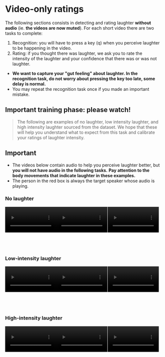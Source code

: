 # Video-only ratings

The following sections consists in detecting and rating laughter **without audio** (ie. **the videos are now muted**). For each short video there are two tasks to complete:

1. Recognition: you will have to press a key (q) when you perceive laughter to be happening in the video.
2. Rating: if you thought there was laughter, we ask you to rate the intensity of the laughter and your confidence that there was or was not laughter.

<div class="md-block info">
<ul>
<li><strong>We want to capture your "gut feeling" about laughter. In the recognition task, do not worry about pressing the key too late, some delay is normal.</strong></li>
<li>You may repeat the recognition task once if you made an important mistake.</li>
</ul>
</div>

<!-- ### 1. Recognition

1. Play the video by pressing the spacebar. Make sure to bring the window into focus if it doesn't work.
2. Press "q" when you perceive laughter to be ocurring. Keep "q" pressed until the laughter stops, and press it again if it resumes. In other words, the key should be down when laughter is ocurring and up when laughter is not ocurring. Submit the results and move on if you are satisfied. You can also choose to re-annotate the segment.

### 2. Rating
1. Provide your rating of laughter intensity on the right. You may play the video once more before rating it. Please watch the examples below to understand what are low-intensity and high-intensity laughs. 
2. Provide a rating of confidence. This value should be about your confidence that laughter did or did not occur in the video. It should be highest if you are absolutely certain that laughter occured or did not occur, lowest if you are not at all certain. -->



## Important training phase: please watch!

> The following are examples of no laughter, low intensity laughter, and high intensity laughter sourced from the dataset. We hope that these will help you understand what to expect from this task and calibrate your ratings of laughter intensity.


<div class="md-block warning">
<h2>Important</h2>
<ul>
<li>The videos below contain audio to help you perceive laughter better, but <strong>you will not have audio in the following tasks.</strong> <strong>Pay attention to the body movements that indicate laughter in these examples.</strong></li>
<li>The person in the red box is always the target speaker whose audio is playing.</li>
</ul>
</div>


### No laughter

<div style="display: flex;">
<video style="max-width: 33%;" controls="true" controlsList="nodownload" src="$$www$$/samples/17_2f8b520c1e60c71d074820a010c90b4150acf491db6011c94df03aea1c6926c2_cam_1.mp4"></video>
<video style="max-width: 33%;" controls="true" controlsList="nodownload" src="$$www$$/samples/03_6272e578b6176b13435403979686b7cc00c746a1b37ecbc4cb67dd9dd401e03c_cam_3.mp4"></video>
<video style="max-width: 33%;" controls="true" controlsList="nodownload" src="$$www$$/samples/11_b2fe398b0c8902971fa0c8c80e78cca0e9869091ff79d1a446fa762ce7f518f5_cam_3.mp4"></video>
</div>
<br/><br/><br/>

### Low-intensity laughter

<div style="display: flex;">
<video style="max-width: 33%;" controls="true" controlsList="nodownload" src="$$www$$/samples/11_09ffcfd6275e0011da0d794b050e7a4efa0abc0ba1cd9b1b865b0a1630e15924_cam_1.mp4"></video>
<video style="max-width: 33%;" controls="true" controlsList="nodownload" src="$$www$$/samples/33_a1e409a58633e5a3499e6669ba74268bb73d1975dbbfe90994a4407f93d47172_cam_4.mp4"></video>
<video style="max-width: 33%;" controls="true" controlsList="nodownload" src="$$www$$/samples/23_d91bdba302a798d9492bfa5973e97dcfa67ff745e20208a5bee2a2a3c48daaba_cam_1.mp4"></video>
</div>
<br/><br/><br/>

### High-intensity laughter

<div style="display: flex;">
<video style="max-width: 33%;" controls="true" controlsList="nodownload" src="$$www$$/samples/01_793aeaa0ddbbceb35fee31c08b107b9b6ce34436c6bdfa673a601aa4f1681825_cam_1.mp4"></video>
<video style="max-width: 33%;" controls="true" controlsList="nodownload" src="$$www$$/samples/17_4cb60a84e446de7d0077be4912fe9931abe6bec2e3777c28c9bf2ae8b9358b01_cam_1.mp4"></video>
<video style="max-width: 33%;" controls="true" controlsList="nodownload" src="$$www$$/samples/25_a460e46f02b6c58e8d485f7a970cdc24bff1995f52a1e8040f08356ecde8cb35_cam_1.mp4"></video>
</div>
<br/><br/><br/>